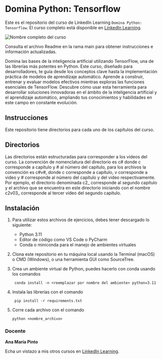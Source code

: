 # Domina Python: Tensorflow

Este es el repositorio del curso de LinkedIn Learning `Domina Python: Tensorflow`. El curso completo está disponible en [LinkedIn Learning][lil-course-url].

![Nombre completo del curso][lil-thumbnail-url] 

Consulta el archivo Readme en la rama main para obtener instrucciones e información actualizadas.

Domina las bases de la inteligencia artificial utilizando TensorFlow, una de las librerías más potentes en Python. Este curso, diseñado para desarrolladores, te guía desde los conceptos clave hasta la implementación práctica de modelos de aprendizaje automático. Aprende a construir, entrenar y evaluar modelos efectivos mientras exploras las funciones esenciales de TensorFlow. Descubre cómo usar esta herramienta para desarrollar soluciones innovadoras en el ámbito de la inteligencia artificial y el aprendizaje automático, ampliando tus conocimientos y habilidades en este campo en constante evolución.

## Instrucciones
Este repositorio tiene directorios para cada uno de los capítulos del curso.

## Directorios
Las directorios están estructuradas para corresponder a los vídeos del curso. La convención de nomenclatura del directorio es c# donde c corresponde a capítulo y # al número del capítulo, para los archivos la convención es c#v#, donde c corresponde a capítulo, v corresponde a video y # corresponde al número del capítulo y del video respectivamente. Por ejemplo, el directorio denominada c2_ corresponde al segundo capítulo y el archivo que se encuentra en este directorio iniciando con el nombre c2v03_ corresponde al tercer vídeo del segundo capítulo.

## Instalación

1. Para utilizar estos archivos de ejercicios, debes tener descargado lo siguiente:
   - Python 3.11
   - Editor de código como VS Code o PyCharm
   - Conda o miniconda para el manejo de ambientes virtuales
2. Clona este repositorio en tu máquina local usando la Terminal (macOS) o CMD (Windows), o una herramienta GUI como SourceTree.
3. Crea un ambiente virtual de Python, puedes hacerlo con conda usando los comandos

		conda install -n <reemplazar por nombre del ambiente> python=3.11

4. Instala las librerías con el comando

		pip install -r requirements.txt

5.  Corre cada archivo con el comando

		python <nombre_archivo>

### Docente

**Ana María Pinto**

Echa un vistazo a mis otros cursos en [LinkedIn Learning](https://www.linkedin.com/learning/instructors/ana-maria-pinto).

[0]: # (Replace these placeholder URLs with actual course URLs)
[lil-course-url]: https://www.linkedin.com/learning/domina-python-tensorflow
[lil-thumbnail-url]: https://media.licdn.com/dms/image/v2/D4E0DAQGs4VqO_Vm_lQ/learning-public-crop_675_1200/B4EZXbXNcwHUAY-/0/1743142049851?e=2147483647&v=beta&t=JvTJQlxTvFCuVqKLJT61Rw0rLyD_NSFuYJi08mLgGPM

[1]: # (End of ES-Instruction ###############################################################################################)
